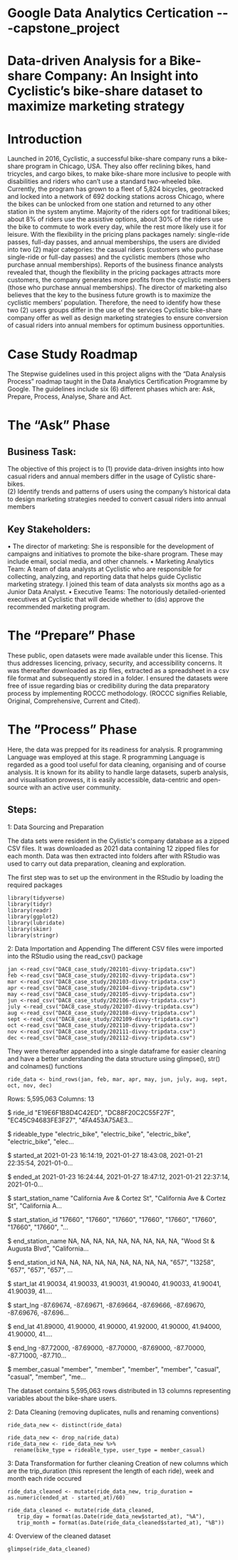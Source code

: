 # Google Data Analytics Certication ---capstone_project

# Data-driven Analysis for a Bike-share Company: An Insight into Cyclistic’s bike-share dataset to maximize marketing strategy

# Introduction
Launched in 2016, Cyclistic, a successful bike-share company runs a bike-share program in Chicago, USA. They also offer reclining bikes, hand tricycles, and cargo bikes, to make bike-share more inclusive to people with disabilities and riders who can’t use a standard two-wheeled bike. Currently, the program has grown to a fleet of 5,824 bicycles, geotracked and locked into a network of 692 docking stations across Chicago, where the bikes can be unlocked from one station and returned to any other station in the system anytime. Majority of the riders opt for traditional bikes; about 8% of riders use the assistive options, about 30% of the riders use the bike to commute to work every day, while the rest more likely use it for leisure. With the flexibility in the pricing plans packages namely: single-ride passes, full-day passes, and annual memberships, the users are divided into two (2) major categories: the casual riders (customers who purchase single-ride or full-day passes) and the cyclistic members (those who purchase annual memberships).
Reports of the business finance analysts revealed that, though the flexibility in the pricing packages attracts more customers, the company generates more profits from the cyclistic members (those who purchase annual memberships). The director of marketing also believes that the key to the business future growth is to maximize the cyclistic members’ population. Therefore, the need to identify how these two (2) users groups differ in the use of the services Cyclistic bike-share company offer as well as design marketing strategies to ensure conversion of casual riders into annual members for optimum business opportunities.

# Case Study Roadmap
The Stepwise guidelines used in this project aligns with the “Data Analysis Process” roadmap taught in the Data Analytics Certification Programme by Google. The guidelines include six (6) different phases which are:  Ask, Prepare, Process, Analyse, Share and Act.  

# The “Ask” Phase 
Business Task:
-------------------------------------------------------------------------------------------------------------
The objective of this project is to (1) provide data-driven insights into how casual riders and annual members differ in the usage of Cylistic share-bikes. 	
(2) Identify trends and patterns of users using the company’s historical data to design marketing strategies needed to convert casual riders into annual members

Key Stakeholders: 
-------------------------------------------------------------------------------------------------------------
•	The director of marketing: She is responsible for the development of campaigns and initiatives to promote the bike-share program. These may include email, social media, and other channels. 
•	Marketing Analytics Team: A team of data analysts at Cyclistic who are responsible for collecting, analyzing, and reporting data that helps guide Cyclistic marketing strategy. I joined this team of data analysts six months ago as a Junior Data Analyst.
•	Executive Teams: The notoriously detailed-oriented executives at Cyclistic that will decide whether to (dis) approve the recommended marketing program.

# The “Prepare” Phase
These public, open datasets were made available under this license. This thus addresses licencing, privacy, security, and accessibility concerns.  It was thereafter downloaded as zip files, extracted as a spreadsheet in a csv file format and subsequently stored in a folder. I ensured the datasets were free of issue regarding bias or credibility during the data preparatory process by implementing ROCCC methodology. (ROCCC signifies Reliable, Original, Comprehensive, Current and Cited).

# The ”Process” Phase
Here, the data was prepped for its readiness for analysis. R programming Language was employed at this stage. R programming Language is regarded as a good tool useful for data cleaning, organising and of course analysis. It is known for its ability to handle large datasets, superb analysis, and visualisation prowess, it is easily accessible, data-centric and open-source with an active user community. 

Steps: 
-------------------------------------------------------------------------------------------------------------
1: Data Sourcing and Preparation

The data sets were resident in the Cylistic's company database as a zipped CSV files. It was downloaded as 2021 data containing 12 zipped files for each month. Data was then extracted into folders after with RStudio was used to carry out data preparation, cleaning and exploration. 

The first step was to set up the environment in the RStudio by loading the required packages

```{r loading packages}
library(tidyverse)
library(tidyr)
library(readr)
library(ggplot2)
library(lubridate)
library(skimr)
library(stringr)
```
2: Data Importation and Appending
The different CSV files were imported into the RStudio using the read_csv() package

```{r cyclistic_share_bike datasets}
jan <-read_csv("DAC8_case_study/202101-divvy-tripdata.csv")
feb <-read_csv("DAC8_case_study/202102-divvy-tripdata.csv")
mar <-read_csv("DAC8_case_study/202103-divvy-tripdata.csv")
apr <-read_csv("DAC8_case_study/202104-divvy-tripdata.csv")
may <-read_csv("DAC8_case_study/202105-divvy-tripdata.csv")
jun <-read_csv("DAC8_case_study/202106-divvy-tripdata.csv")
july <-read_csv("DAC8_case_study/202107-divvy-tripdata.csv")
aug <-read_csv("DAC8_case_study/202108-divvy-tripdata.csv")
sept <-read_csv("DAC8_case_study/202109-divvy-tripdata.csv")
oct <-read_csv("DAC8_case_study/202110-divvy-tripdata.csv")
nov <-read_csv("DAC8_case_study/202111-divvy-tripdata.csv")
dec <-read_csv("DAC8_case_study/202112-divvy-tripdata.csv")
```
They were thereafter appended into a single dataframe for easier cleaning and have a better understanding the data structure using glimpse(), str() and colnames() functions

```{r binding dataset into a dataframe}
ride_data <- bind_rows(jan, feb, mar, apr, may, jun, july, aug, sept, oct, nov, dec)
```
Rows: 5,595,063
Columns: 13

$ ride_id            <chr> "E19E6F1B8D4C42ED", "DC88F20C2C55F27F", "EC45C94683FE3F27", "4FA453A75AE3…

$ rideable_type      <chr> "electric_bike", "electric_bike", "electric_bike", "electric_bike", "elec…

$ started_at         <dttm> 2021-01-23 16:14:19, 2021-01-27 18:43:08, 2021-01-21 22:35:54, 2021-01-0…

$ ended_at           <dttm> 2021-01-23 16:24:44, 2021-01-27 18:47:12, 2021-01-21 22:37:14, 2021-01-0…

$ start_station_name <chr> "California Ave & Cortez St", "California Ave & Cortez St", "California A…

$ start_station_id   <chr> "17660", "17660", "17660", "17660", "17660", "17660", "17660", "17660", "…

$ end_station_name   <chr> NA, NA, NA, NA, NA, NA, NA, NA, NA, "Wood St & Augusta Blvd", "California…

$ end_station_id     <chr> NA, NA, NA, NA, NA, NA, NA, NA, NA, "657", "13258", "657", "657", "657", …

$ start_lat          <dbl> 41.90034, 41.90033, 41.90031, 41.90040, 41.90033, 41.90041, 41.90039, 41.…

$ start_lng          <dbl> -87.69674, -87.69671, -87.69664, -87.69666, -87.69670, -87.69676, -87.696…

$ end_lat            <dbl> 41.89000, 41.90000, 41.90000, 41.92000, 41.90000, 41.94000, 41.90000, 41.…

$ end_lng            <dbl> -87.72000, -87.69000, -87.70000, -87.69000, -87.70000, -87.71000, -87.710…

$ member_casual      <chr> "member", "member", "member", "member", "casual", "casual", "member", "me…

The dataset contains 5,595,063 rows distributed in 13 columns representing variables about the bike-share users.

2: Data Cleaning (removing duplicates, nulls and renaming conventions)
```{r remove duplicates}
ride_data_new <- distinct(ride_data)
```
```{r remove null values and rename variables}
ride_data_new <- drop_na(ride_data)
ride_data_new <- ride_data_new %>% 
  rename(bike_type = rideable_type, user_type = member_casual)
```
3: Data Transformation for further cleaning
Creation of new columns which are the trip_duration (this represent the length of each ride), week and month each ride occured
```{r calculate trip duration}
ride_data_cleaned <- mutate(ride_data_new, trip_duration = as.numeric(ended_at - started_at)/60)
```
```{r Calculate week and month trip occured}
ride_data_cleaned <- mutate(ride_data_cleaned, 
   trip_day = format(as.Date(ride_data_new$started_at), "%A"), 
   trip_month = format(as.Date(ride_data_cleaned$started_at), "%B"))
```
4: Overview of the cleaned dataset
```{r data preview}
glimpse(ride_data_cleaned)
```
